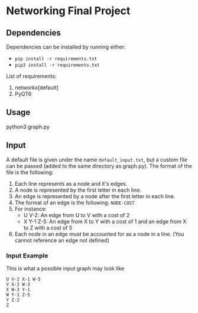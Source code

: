 # Networking Final Project

## Dependencies

Dependencies can be installed by running either:
- `pip install -r requirements.txt`
- `pip3 install -r requirements.txt`

List of requirements:
1. networkx[default]
2. PyQT6

## Usage

python3 graph.py

## Input

A default file is given under the name `default_input.txt`, but a custom file can be passed (added to the same directory as graph.py). The format of the file is the following:

1. Each line represents as a node and it's edges.
2. A node is represented by the first letter in each line.
3. An edge is represented by a node after the first letter in each line.
4. The format of an edge is the following: `NODE-COST`
5. For instance:
    - U V-2: An edge from U to V with a cost of 2
    - X Y-1 Z-5: An edge from X to Y with a cost of 1 and an edge from X to Z with a cost of 5
6. Each node in an edge must be accounted for as a node in a line. (You cannot reference an edge not defined)

### Input Example

This is what a possible input graph may look like

```
U V-2 X-1 W-5
V X-2 W-3
X W-3 Y-1
W Y-1 Z-5
Y Z-2
Z
```
